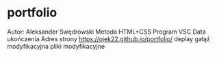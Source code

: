 # portfolio
Autor: Aleksander Swędrowski
Metoda HTML+CSS
Program VSC
Data ukończenia
Adres strony https://ojek22.github.io/portfolio/
deplay gałąź modyfikacyjna
pliki modyfikacyjne
